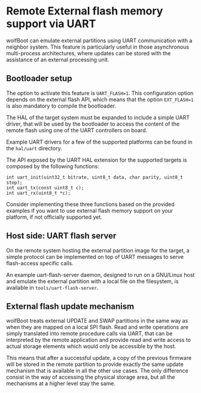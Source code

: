 # Remote External flash memory support via UART

wolfBoot can emulate external partitions using UART communication with a neighbor system. This feature
is particularly useful in those asynchronous multi-process architectures, where updates can be stored
with the assistance of an external processing unit.

## Bootloader setup

The option to activate this feature is `UART_FLASH=1`. This configuration option depends on the
external flash API, which means that the option `EXT_FLASH=1` is also mandatory to compile the bootloader.

The HAL of the target system must be expanded to include a simple UART driver, that will be used by the
bootloader to access the content of the remote flash using one of the UART controllers on board.

Example UART drivers for a few of the supported platforms can be found in the `hal/uart` directory.

The API exposed by the UART HAL extension for the supported targets is composed by the following functions:

```
int uart_init(uint32_t bitrate, uint8_t data, char parity, uint8_t stop);
int uart_tx(const uint8_t c);
int uart_rx(uint8_t *c);
```

Consider implementing these three functions based on the provided examples if you want to use external flash memory
support on your platform, if not officially supported yet.


## Host side: UART flash server

On the remote system hosting the external partition image for the target, a simple protocol can be implemented
on top of UART messages to serve flash-access specific calls.

An example uart-flash-server daemon, designed to run on a GNU/Linux host and emulate the external partition with
a local file on the filesystem, is available in `tools/uart-flash-server`.


## External flash update mechanism

wolfBoot treats external UPDATE and SWAP partitions in the same way as when they are mapped on a local SPI flash.
Read and write operations are simply translated into remote procedure calls via UART, that can be interpreted by
the remote application and provide read and write access to actual storage elements which would only be accessible
by the host.

This means that after a successful update, a copy of the previous firmware will be stored in the remote partition to
provide exactly the same update mechanism that is available in all the other use cases. The only difference consist
in the way of accessing the physical storage area, but all the mechanisms at a higher level stay the same.




